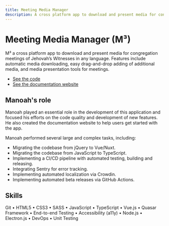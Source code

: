 ```yaml
---
title: Meeting Media Manager
description: A cross platform app to download and present media for congregation meetings of Jehovah’s Witnesses in any language.
---
```


# Meeting Media Manager (M³)

M³ a cross platform app to download and present media for congregation meetings of Jehovah’s Witnesses in any language. Features include automatic media downloading, easy drag-and-drop adding of additional media, and media presentation tools for meetings.

- [See the code](https://github.com/sircharlo/meeting-media-manager)
- [See the documentation website](https://sircharlo.github.io/meeting-media-manager/)

## Manoah's role

Manoah played an essential role in the development of this application and focused his efforts on the code quality and development of new features. He also created the documentation website to help users get started with the app.

Manoah performed several large and complex tasks, including:

- Migrating the codebase from jQuery to Vue/Nuxt.
- Migrating the codebase from JavaScript to TypeScript.
- Implementing a CI/CD pipeline with automated testing, building and releasing.
- Integrating Sentry for error tracking.
- Implementing automated localization via Crowdin.
- Implementing automated beta releases via GitHub Actions.

## Skills

Git • HTML5 • CSS3 • SASS • JavaScript • TypeScript • Vue.js • Quasar Framework • End-to-end Testing • Accessibility (a11y) • Node.js • Electron.js • DevOps • Unit Testing
